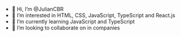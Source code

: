 - 👋 Hi, I’m @JulianCBR
- 👀 I’m interested in HTML, CSS, JavaScript, TypeScript and React.js
- 🌱 I’m currently learning JavaScript and TypeScript
- 💞️ I’m looking to collaborate on in companies
